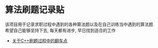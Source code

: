 # 算法刷题记录贴

该项目用于记录求职过程中遇到的各种算法题以及在自己训练当中遇到的算法题  
希望自己能够坚持下去, 每天都有进步, 早日找到适合的工作  

- [关于C++刷题过程中的翻车点](./Attention.md)
